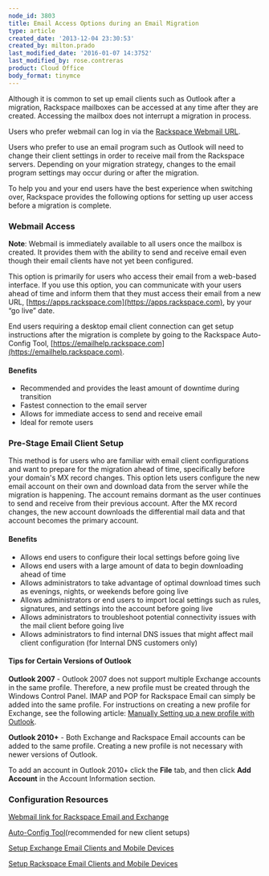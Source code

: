 ```yaml
---
node_id: 3803
title: Email Access Options during an Email Migration
type: article
created_date: '2013-12-04 23:30:53'
created_by: milton.prado
last_modified_date: '2016-01-07 14:3752'
last_modified_by: rose.contreras
product: Cloud Office
body_format: tinymce
---
```


Although it is common to set up email clients such as Outlook after a
migration, Rackspace mailboxes can be accessed at any time after they
are created.  Accessing the mailbox does not interrupt a migration in
process.

Users who prefer webmail can log in via the [Rackspace Webmail
URL](https://apps.rackspace.com).

Users who prefer to use an email program such as Outlook will need to
change their client settings in order to receive mail from the Rackspace
servers.  Depending on your migration strategy, changes to the email
program settings may occur during or after the migration.

To help you and your end users have the best experience when switching
over, Rackspace provides the following options for setting up user
access before a migration is complete.

### Webmail Access

**Note**: Webmail is immediately available to all users once the mailbox
is created. It provides them with the ability to send and receive email
even though their email clients have not yet been configured.

This option is primarily for users who access their email from a
web-based interface.  If you use this option, you can communicate with
your users ahead of time and inform them that they must access their
email from a new URL,
[https://apps.rackspace.com](https://apps.rackspace.com), by your &ldquo;go
live&rdquo; date.

End users requiring a desktop email client connection can get setup
instructions after the migration is complete by going to the Rackspace
Auto-Config
Tool, [https://emailhelp.rackspace.com](https://emailhelp.rackspace.com).

#### Benefits

-   Recommended and provides the least amount of downtime during
    transition
-   Fastest connection to the email server
-   Allows for immediate access to send and receive email
-   Ideal for remote users

### Pre-Stage Email Client Setup

This method is for users who are familiar with email client
configurations and want to prepare for the migration ahead of time,
specifically before your domain's MX record changes.  This option lets
users configure the new email account on their own and download data
from the server while the migration is happening.  The account remains
dormant as the user continues to send and receive from their previous
account.  After the MX record changes, the new account downloads the
differential mail data and that account becomes the primary account.

#### Benefits

-   Allows end users to configure their local settings before going live
-   Allows end users with a large amount of data to begin downloading
    ahead of time
-   Allows administrators to take advantage of optimal download times
    such as evenings, nights, or weekends before going live
-   Allows administrators or end users to import local settings such as
    rules, signatures, and settings into the account before going live
-   Allows administrators to troubleshoot potential connectivity issues
    with the mail client before going live
-   Allows administrators to find internal DNS issues that might affect
    mail client configuration (for Internal DNS customers only)

#### Tips for Certain Versions of Outlook

**Outlook 2007** - Outlook 2007 does not support multiple Exchange
accounts in the same profile.  Therefore, a new profile must be created
through the Windows Control Panel.  IMAP and POP for Rackspace Email can
simply be added into the same profile. For instructions on creating a
new profile for Exchange, see the following article: [Manually Setting
up a new profile with
Outlook](http://www.rackspace.com/knowledge_center/article/manually-configure-outlook-2007-for-email-hosted-on-exchange-2010).

**Outlook 2010+** - Both Exchange and Rackspace Email accounts can be
added to the same profile.  Creating a new profile is not necessary with
newer versions of Outlook.

To add an account in Outlook 2010+ click the **File** tab, and then
click **Add Account** in the Account Information section.

### Configuration Resources

[Webmail link for Rackspace Email and
Exchange](https://apps.rackspace.com)

[Auto-Config Tool](https://emailhelp.rackspace.com)(recommended for new
client setups)

[Setup Exchange Email Clients and Mobile
Devices](http://www.rackspace.com/knowledge_center/article/configure-email-clients-and-mobile-devices-for-email-hosted-on-exchange)

[Setup Rackspace Email Clients and Mobile
Devices ](http://www.rackspace.com/knowledge_center/article/rackspace-email-and-hosted-exchange-settings)

